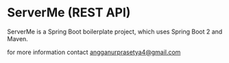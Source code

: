 # ServerMe (REST API)

ServerMe is a Spring Boot boilerplate project, which uses Spring Boot 2 and Maven. 

for more information contact angganurprasetya4@gmail.com
